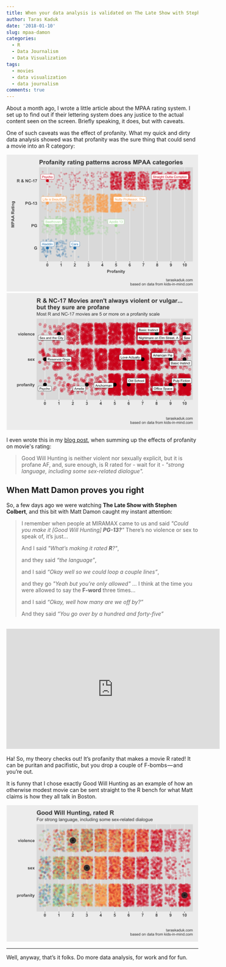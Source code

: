 ```yaml
---
title: When your data analysis is validated on The Late Show with Stephen Colbert
author: Taras Kaduk
date: '2018-01-10'
slug: mpaa-damon
categories:
  - R
  - Data Journalism
  - Data Visualization
tags:
  - movies
  - data visualization
  - data journalism
comments: true
---
```


About a month ago, I wrote a little article about the MPAA rating system. I set up to find out if their lettering system does any justice to the actual content seen on the screen. Briefly speaking, it does, but with caveats.

One of such caveats was the effect of profanity. What my quick and dirty data analysis showed was that profanity was the sure thing that could send a movie into an R category:

![](profanity-1.png)
![](profanity2-1.png)


I even wrote this in my [blog post](/post/mpaa/mpaa/#quote), when summing up the effects of profanity on movie's rating:

> Good Will Hunting is neither violent nor sexually explicit, but it is profane AF, and, sure enough, is R rated for - wait for it - *"strong language, including some sex-related dialogue".*

## When Matt Damon proves you right

So, a few days ago we were watching **The Late Show with Stephen Colbert**, and this bit with Matt Damon caught my instant attention:

> I remember when people at MIRAMAX came to us and said 
> _"Could you make it [Good Will Hunting] **PG-13?**"_ There’s no violence or sex to speak of, it’s just…
>
> And I said _"What’s making it rated **R**?"_, 
>
> and they said _“the language”_,
>
> and I said _“Okay well so we could loop a couple lines”_, 
>
> and they go _"Yeah but you’re only allowed"_ … I think at the time you were allowed to say the **F-word** three times... 
>
> and I said _“Okay, well how many are we off by?”_ 
>
> And they said _“You go over by a hundred and forty-five”_

<br>
<iframe width="560" height="315" src="https://www.youtube.com/embed/2GrKY7Qqal8?start=220&end=305" frameborder="0" allow="autoplay; encrypted-media" allowfullscreen></iframe>


Ha! So, my theory checks out! It’s profanity that makes a movie R rated! It can be puritan and pacifistic, but you drop a couple of F-bombs — and you’re out.


It is funny that I chose exactly Good Will Hunting as an example of how an otherwise modest movie can be sent straight to the R bench for what Matt claims is how they all talk in Boston.

![](good_will_hunting-1.png)

***

Well, anyway, that’s it folks. Do more data analysis, for work and for fun.


